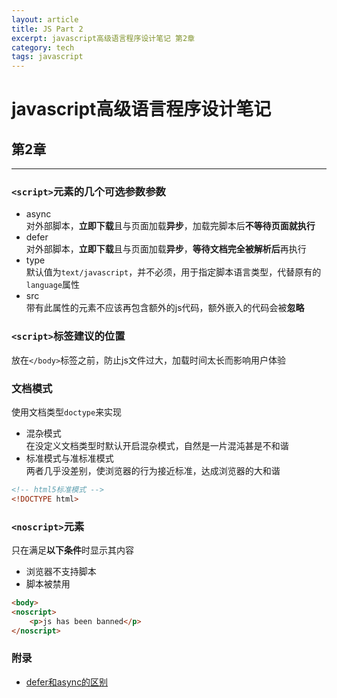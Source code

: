 ```yaml
---
layout: article
title: JS Part 2
excerpt: javascript高级语言程序设计笔记 第2章
category: tech
tags: javascript
---
```

# javascript高级语言程序设计笔记

## 第2章

---

### `<script>`元素的几个可选参数参数
* async  
对外部脚本，**立即下载**且与页面加载**异步**，加载完脚本后**不等待页面就执行**
* defer  
对外部脚本，**立即下载**且与页面加载**异步**，**等待文档完全被解析后**再执行
* type  
默认值为`text/javascript`，并不必须，用于指定脚本语言类型，代替原有的`language`属性
* src  
带有此属性的元素不应该再包含额外的js代码，额外嵌入的代码会被**忽略**

### `<script>`标签建议的位置
放在`</body>`标签之前，防止js文件过大，加载时间太长而影响用户体验

### 文档模式
使用文档类型`doctype`来实现
* 混杂模式  
在没定义文档类型时默认开启混杂模式，自然是一片混沌甚是不和谐
* 标准模式与准标准模式  
两者几乎没差别，使浏览器的行为接近标准，达成浏览器的大和谐
```html
<!-- html5标准模式 -->
<!DOCTYPE html>
```

### `<noscript>`元素
只在满足**以下条件**时显示其内容
* 浏览器不支持脚本
* 脚本被禁用
```html
<body>
<noscript>
	<p>js has been banned</p>
</noscript>
```

### 附录
* [defer和async的区别](http://segmentfault.com/q/1010000000640869)

